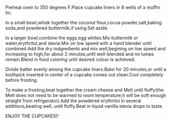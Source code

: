 Preheat oven to 350 degrees F.Place cupcake liners in 8 wells of a muffin tin.

In a small bowl,whisk together the coconut flour,cocoa powder,salt,baking soda,and powdered buttermilk,if using.Set aside.


In a larger bowl,combine the eggs,egg whites.Mix buttermilk or water,erythritol,and stevia.Mix on low speed with a hand blender until combined.Add the dry indgredients and mix well,begining on low speed and increasing to high,for about 2 minutes,until well-blended and no lumps remain.Blend in food coloring until desired colour is achieved.


Divide batter evenly among the cupcake liners.Bake for 20 minutes,or until a toothpick inserted in center of a cupcake comes out clean.Cool completely before frosting.




To make a frosting,beat together the cream cheese and Melt until fluffy(the Melt does not need to be warmed to room temperature;it will be soft enough straight from refrigerator).Add the powdered erythritol in several additions,beating well, until fluffy.Beat in liquid vanilla stevia drops to taste.

ENJOY THE CUPCAKES!!